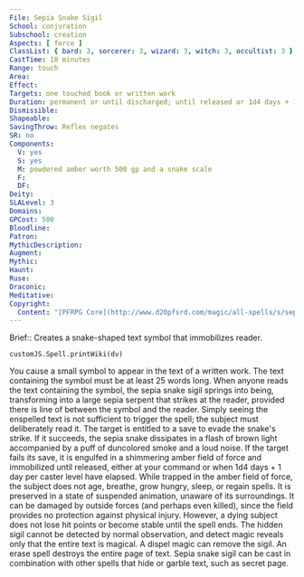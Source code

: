 ```yaml
---
File: Sepia Snake Sigil
School: conjuration
Subschool: creation
Aspects: [ force ]
ClassList: { bard: 3, sorcerer: 3, wizard: 3, witch: 3, occultist: 3 }
CastTime: 10 minutes
Range: touch
Area: 
Effect: 
Targets: one touched book or written work
Duration: permanent or until discharged; until released or 1d4 days + 1 day/level; see text
Dismissible: 
Shapeable: 
SavingThrow: Reflex negates
SR: no
Components:
  V: yes
  S: yes
  M: powdered amber worth 500 gp and a snake scale
  F: 
  DF: 
Deity: 
SLALevel: 3
Domains: 
GPCost: 500
Bloodline: 
Patron: 
MythicDescription: 
Augment: 
Mythic: 
Haunt: 
Ruse: 
Draconic: 
Meditative: 
Copyright:
  Content: "[PFRPG Core](http://www.d20pfsrd.com/magic/all-spells/s/sepia-snake-sigil)"
---
```

Brief:: Creates a snake-shaped text symbol that immobilizes reader.

```dataviewjs
customJS.Spell.printWiki(dv)
```

You cause a small symbol to appear in the text of a written work.  The text containing the symbol must be at least 25 words long.  When anyone reads the text containing the symbol, the sepia snake sigil springs into being, transforming into a large sepia serpent that strikes at the reader, provided there is line of between the symbol and the reader.  Simply seeing the enspelled text is not sufficient to trigger the spell; the subject must deliberately read it. The target is entitled to a save to evade the snake's strike. If it succeeds, the sepia snake dissipates in a flash of brown light accompanied by a puff of duncolored smoke and a loud noise. If the target fails its save, it is engulfed in a shimmering amber field of force and immobilized until released, either at your command or when 1d4 days + 1 day per caster level have elapsed.  While trapped in the amber field of force, the subject does not age, breathe, grow hungry, sleep, or regain spells. It is preserved in a state of suspended animation, unaware of its surroundings. It can be damaged by outside forces (and perhaps even killed), since the field provides no protection against physical injury. However, a dying subject does not lose hit points or become stable until the spell ends.  The hidden sigil cannot be detected by normal observation, and detect magic reveals only that the entire text is magical.  A dispel magic can remove the sigil. An erase spell destroys the entire page of text.  Sepia snake sigil can be cast in combination with other spells that hide or garble text, such as secret page.
